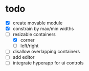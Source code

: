# todo

- [x] create movable module
- [x] constrain by max/min widths
- [ ] resizable containers
    - [x] corner
    - [ ] left/right
- [ ] disallow overlapping containers
- [ ] add editor
- [ ] integrate hyperapp for ui controls
